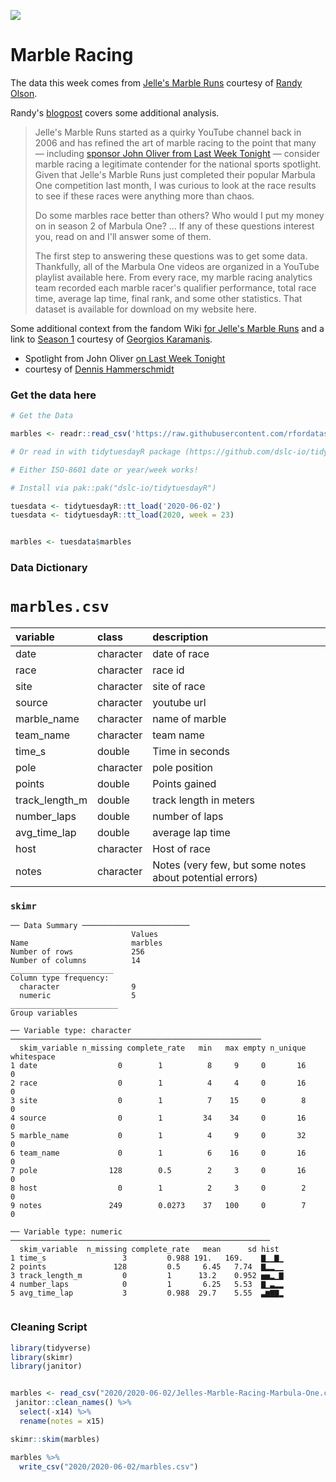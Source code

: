 ![](https://cdn.shopify.com/s/files/1/0506/0633/collections/image2_2_1300x.jpg?v=1551118659)

# Marble Racing

The data this week comes from [Jelle's Marble Runs](https://www.youtube.com/channel/UCYJdpnjuSWVOLgGT9fIzL0g) courtesy of [Randy Olson](http://www.randalolson.com/2020/05/24/a-data-driven-look-at-marble-racing/).

Randy's [blogpost](http://www.randalolson.com/2020/05/24/a-data-driven-look-at-marble-racing/) covers some additional analysis.

> Jelle's Marble Runs started as a quirky YouTube channel back in 2006 and has refined the art of marble racing to the point that many — including [sponsor John Oliver from Last Week Tonight](https://youtu.be/z4gBMw64aqk?t=1067) — consider marble racing a legitimate contender for the national sports spotlight. Given that Jelle's Marble Runs just completed their popular Marbula One competition last month, I was curious to look at the race results to see if these races were anything more than chaos.
> 
> Do some marbles race better than others? Who would I put my money on in season 2 of Marbula One? ... If any of these questions interest you, read on and I'll answer some of them.
> 
> The first step to answering these questions was to get some data. Thankfully, all of the Marbula One videos are organized in a YouTube playlist available here. From every race, my marble racing analytics team recorded each marble racer's qualifier performance, total race time, average lap time, final rank, and some other statistics. That dataset is available for download on my website here.

Some additional context from the fandom Wiki [for Jelle's Marble Runs](https://jellesmarbleruns.fandom.com/wiki/Marble_League_Wiki) and a link to [Season 1](https://jellesmarbleruns.fandom.com/wiki/Marbula_One_Season_1) courtesy of [Georgios Karamanis](https://twitter.com/geokaramanis/status/1267539394665332736).

- Spotlight from John Oliver [on Last Week Tonight](https://youtu.be/z4gBMw64aqk?t=1067)  
- courtesy of [Dennis Hammerschmidt](https://twitter.com/d_hammers/status/1267542002826194944)  

### Get the data here

```r
# Get the Data

marbles <- readr::read_csv('https://raw.githubusercontent.com/rfordatascience/tidytuesday/main/data/2020/2020-06-02/marbles.csv')

# Or read in with tidytuesdayR package (https://github.com/dslc-io/tidytuesdayR)

# Either ISO-8601 date or year/week works!

# Install via pak::pak("dslc-io/tidytuesdayR")

tuesdata <- tidytuesdayR::tt_load('2020-06-02')
tuesdata <- tidytuesdayR::tt_load(2020, week = 23)


marbles <- tuesdata$marbles
```
### Data Dictionary

# `marbles.csv`

|variable       |class     |description |
|:--------------|:---------|:-----------|
|date           |character | date of race |
|race           |character | race id |
|site           |character | site of race |
|source         |character | youtube url |
|marble_name    |character | name of marble |
|team_name      |character | team name|
|time_s         |double    | Time in seconds|
|pole           |character |pole position|
|points         |double    | Points gained |
|track_length_m |double    |track length in meters |
|number_laps    |double    |number of laps |
|avg_time_lap   |double    | average lap time |
|host           |character | Host of race |
|notes          |character | Notes (very few, but some notes about potential errors) |

### `skimr`

```
── Data Summary ────────────────────────
                           Values 
Name                       marbles
Number of rows             256    
Number of columns          14     
_______________________           
Column type frequency:            
  character                9      
  numeric                  5      
________________________          
Group variables                   

── Variable type: character ────────────────────────────────────────────────────────
  skim_variable n_missing complete_rate   min   max empty n_unique whitespace
1 date                  0        1          8     9     0       16          0
2 race                  0        1          4     4     0       16          0
3 site                  0        1          7    15     0        8          0
4 source                0        1         34    34     0       16          0
5 marble_name           0        1          4     9     0       32          0
6 team_name             0        1          6    16     0       16          0
7 pole                128        0.5        2     3     0       16          0
8 host                  0        1          2     3     0        2          0
9 notes               249        0.0273    37   100     0        7          0

── Variable type: numeric ──────────────────────────────────────────────────────────
  skim_variable  n_missing complete_rate   mean      sd hist 
1 time_s                 3         0.988 191.   169.    ▇▁▁▇▁
2 points               128         0.5     6.45   7.74  ▇▂▂▁▁
3 track_length_m         0         1      13.2    0.952 ▅▅▂▁▇
4 number_laps            0         1       6.25   5.53  ▇▁▃▂▂
5 avg_time_lap           3         0.988  29.7    5.55  ▃▆▇▇▂


```

### Cleaning Script

```r
library(tidyverse)
library(skimr)
library(janitor)


marbles <- read_csv("2020/2020-06-02/Jelles-Marble-Racing-Marbula-One.csv") %>% 
 janitor::clean_names() %>% 
  select(-x14) %>% 
  rename(notes = x15)

skimr::skim(marbles)

marbles %>% 
  write_csv("2020/2020-06-02/marbles.csv")
```

